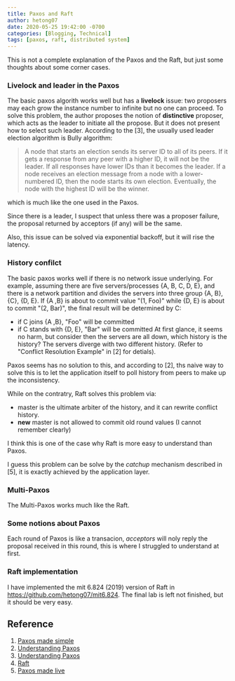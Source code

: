 ```yaml
---
title: Paxos and Raft
author: hetong07
date: 2020-05-25 19:42:00 -0700
categories: [Blogging, Technical]
tags: [paxos, raft, distributed system]
---
```


This is not a complete explanation of the Paxos and the Raft, but just some thoughts about some corner cases.

### Livelock and leader in the Paxos
The basic paxos algorith works well but has a **livelock** issue: two proposers 
may each grow the instance number to infinite but no one can proceed. To solve
this problem, the author proposes the notion of **distinctive** proposer, which
acts as the leader to initiate all the propose. But it does not present how to 
select such leader. According to the [3], the usually used leader election algorithm is Bully algorithm:
>  A node that starts an election sends its server ID to all of its peers. If it gets a response from any peer with a higher ID, it will not be the leader. If all responses have lower IDs than it becomes the leader. If a node receives an election message from a node with a lower-numbered ID, then the node starts its own election. Eventually, the node with the highest ID will be the winner.

which is much like the one used in the Paxos.

Since there is a leader, I suspect that unless there was a proposer failure, the proposal returned by acceptors (if any) will be the same.

Also, this issue can be solved via exponential backoff, but it will rise the latency.

### History confilct
The basic paxos works well if there is no network issue underlying. For example, assuming there are five servers/processes {A, B, C, D, E}, and there is a network partition and divides the servers into three group {A, B}, {C}, {D, E}. If {A ,B} is about to commit value "(1, Foo)" while {D, E} is about to commit "(2, Bar)", the final result will be determined by C:
- if C joins {A ,B}, "Foo" will be committed
- if C stands with {D, E}, "Bar" will be committed
At first glance, it seems no harm, but consider then the servers are all down, which history is the history? The servers diverge with two different history. (Refer to "Conflict Resolution Example" in [2] for detials).

Paxos seems has no solution to this, and according to [2], ths naive way to solve this is to let the application itself to poll history from peers to make up the inconsistency.

While on the contratry,  Raft solves this problem via:
- master is the ultimate arbiter of the history, and it can rewrite conflict history.
- **new** master is not allowed to commit old round values (I cannot remember clearly)

I think this is one of the case why Raft is more easy to understand than Paxos.

I guess this problem can be solve by the *catchup* mechanism described in [5], it is exactly achieved by the application layer.

### Multi-Paxos
The Multi-Paxos works much like the Raft.

### Some notions about Paxos
Each round of Paxos is like a transacion, *acceptors* will noly reply the proposal received in this round, this is where I struggled to understand at first.

### Raft implementation
I have implemented the mit 6.824 (2019) version of Raft in https://github.com/hetong07/mit6.824. The final lab is left not finished, but it should be very easy.


## Reference
1. [Paxos made simple](https://lamport.azurewebsites.net/pubs/paxos-simple.pdf)
2. [Understanding Paxos](https://understandingpaxos.wordpress.com/)
3. [Understanding Paxos](https://www.cs.rutgers.edu/~pxk/417/notes/paxos.html)
4. [Raft](https://raft.github.io/raft.pdf)
5. [Paxos made live](https://dl.acm.org/doi/pdf/10.1145/1281100.1281103)
